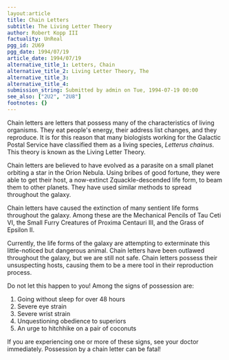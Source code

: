 ```yaml
---
layout:article
title: Chain Letters
subtitle: The Living Letter Theory
author: Robert Kopp III
factuality: UnReal
pgg_id: 2U69
pgg_date: 1994/07/19
article_date: 1994/07/19
alternative_title_1: Letters, Chain
alternative_title_2: Living Letter Theory, The
alternative_title_3: 
alternative_title_4: 
submission_string: Submitted by admin on Tue, 1994-07-19 00:00
see_also: ["2U2", "2U8"]
footnotes: {}
---
```

<div>
<p>Chain letters are letters that possess many of the characteristics of living organisms. They eat people's energy, their address list changes, and they reproduce. It is for this reason that many biologists working for the Galactic Postal Service have classified them as a living species, <em>Letterus chainus</em>. This theory is known as the Living Letter Theory.</p>
<p>Chain letters are believed to have evolved as a parasite on a small planet orbiting a star in the Orion Nebula. Using bribes of good fortune, they were able to get their host, a now-extinct Zquackle-descended life form, to beam them to other planets. They have used similar methods to spread throughout the galaxy.</p>
<p>Chain letters have caused the extinction of many sentient life forms throughout the galaxy. Among these are the Mechanical Pencils of Tau Ceti VI, the Small Furry Creatures of Proxima Centauri III, and the Grass of Epsilon II.</p>
<p>Currently, the life forms of the galaxy are attempting to exterminate this little-noticed but dangerous animal. Chain letters have been outlawed throughout the galaxy, but we are still not safe. Chain letters possess their unsuspecting hosts, causing them to be a mere tool in their reproduction process.</p>
<p>Do not let this happen to you! Among the signs of possession are:</p>
<ol>
<li value="1">Going without sleep for over 48 hours</li>
<li value="2">Severe eye strain</li>
<li value="3">Severe wrist strain</li>
<li value="4">Unquestioning obedience to superiors</li>
<li value="5">An urge to hitchhike on a pair of coconuts</li>
</ol>
<p>If you are experiencing one or more of these signs, see your doctor immediately. Possession by a chain letter can be fatal!</p>
</div>
